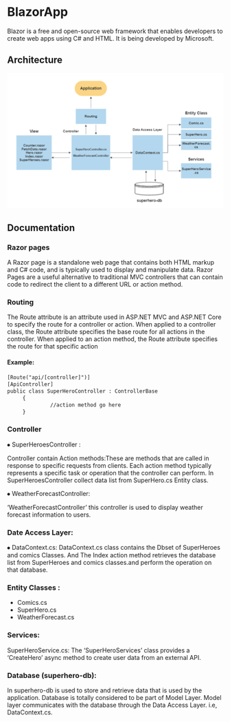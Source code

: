 
# BlazorApp

Blazor is a free and open-source web framework that enables developers to create web apps using C# and HTML. It is being developed by Microsoft.


## Architecture

![Application screenshot](./Blazorarchitecture.png)



## Documentation

### Razor pages

A Razor page is a standalone web page that contains both HTML markup and C# code, 
and is typically used to display and manipulate data.
 Razor Pages are a useful alternative to traditional MVC controllers that can contain code
  to redirect the client to a different URL or action method. 

### Routing

The Route attribute is an attribute used in ASP.NET MVC and ASP.NET Core to specify the 
route for a controller or action. When applied to a controller class, the Route attribute 
specifies the base route for all actions in the controller. When applied to an action method,
 the Route attribute specifies the route for that specific action

 #### Example:
 

    [Route("api/[controller]")]
    [ApiController]
    public class SuperHeroController : ControllerBase
         {
                  //action method go here
         }

### Controller

⦁	SuperHeroesController : 

Controller contain Action methods:These are methods that are called in response to specific
requests from clients. Each action method typically represents a specific task or operation that the controller can perform.
In SuperHeroesController collect data list from SuperHero.cs Entity class.

⦁	 WeatherForecastController:

  ‘WeatherForecastController’ this controller is used to display weather forecast information to users. 

### Date Access Layer:

⦁	DataContext.cs:
DataContext.cs class contains the Dbset of SuperHeroes and comics Classes.
And The Index action method retrieves the database list from SuperHeroes and comics classes.and perform the operation on that database.

###	Entity Classes :

-	Comics.cs
-	SuperHero.cs
-	WeatherForecast.cs

### Services:

SuperHeroService.cs: 
The ‘SuperHeroServices’ class provides a ‘CreateHero’ async method to create user  data 
from an external API.

### Database (superhero-db):

In superhero-db is used to store and retrieve data that is used by the application.
Database  is totally considered to be part of Model Layer.
Model layer communicates with the database through the Data Access Layer.
i.e, DataContext.cs.


